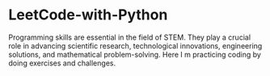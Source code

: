 # LeetCode-with-Python
Programming skills are essential in the field of STEM. They play a crucial role in advancing scientific research, technological innovations, engineering solutions, and mathematical problem-solving. Here I m practicing coding by doing exercises and challenges.
